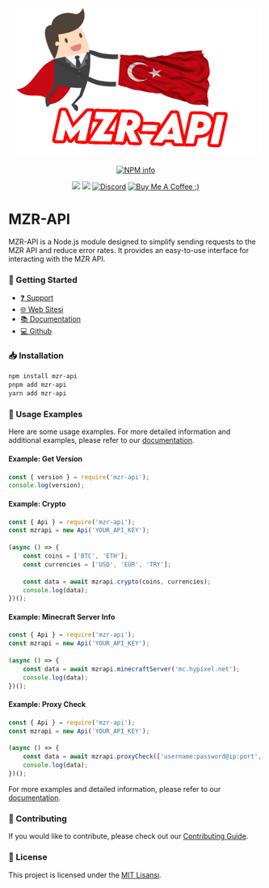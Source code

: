 <div align="center">
<p>
   <a href="#"> <img width=500 src="https://raw.githubusercontent.com/MZRCode/mzr-api/main/mzrapi-logo.png"></a>
</p>
<p>
   <a href="https://nodei.co/npm/mzr-api/"><img src="https://nodei.co/npm/mzr-api.png?downloads=true&stars=true" alt="NPM info" /></a>
</p>
<p>
    <img src="https://img.shields.io/npm/v/mzr-api?style=for-the-badge">
    <img src="https://img.shields.io/npm/l/mzr-api?style=for-the-badge">
    <a href="https://discord.gg/ktVdQYrtXF" target="_blank"> <img alt="Discord" src="https://img.shields.io/badge/Discord-%20Support%20Server-7289da?style=for-the-badge&logo=discord"></a>
    <a href="https://www.buymeacoffee.com/mzrdev" target="_blank"><img src="https://cdn.buymeacoffee.com/buttons/v2/default-yellow.png" width="120px" height="30px" alt="Buy Me A Coffee :)"></a>
 </p>
</div>

# MZR-API
MZR-API is a Node.js module designed to simplify sending requests to the MZR API and reduce error rates. It provides an easy-to-use interface for interacting with the MZR API.

### 🚀 Getting Started
- [❓ Support](https://discord.gg/ktVdQYrtXF)
- [🌐 Web Sitesi](https://www.mzrdev.xyz)
- [📚 Documentation](https://docs.mzrdev.xyz)
- [💻 Github](https://github.com/MZRCode/mzr-api)

### 📥 Installation
```bash
npm install mzr-api
pnpm add mzr-api
yarn add mzr-api
```

### 📝 Usage Examples
Here are some usage examples. For more detailed information and additional examples, please refer to our [documentation](https://docs.mzrdev.xyz).

#### Example: Get Version
```js
const { version } = require('mzr-api');
console.log(version);
```

#### Example: Crypto
```js
const { Api } = require('mzr-api');
const mzrapi = new Api('YOUR_API_KEY');

(async () => {
    const coins = ['BTC', 'ETH'];
    const currencies = ['USD', 'EUR', 'TRY']; 

    const data = await mzrapi.crypto(coins, currencies);
    console.log(data);
})();
```

#### Example: Minecraft Server Info
```js
const { Api } = require('mzr-api');
const mzrapi = new Api('YOUR_API_KEY');

(async () => {
    const data = await mzrapi.minecraftServer('mc.hypixel.net');
    console.log(data);
})();
```

#### Example: Proxy Check
```js
const { Api } = require('mzr-api');
const mzrapi = new Api('YOUR_API_KEY');

(async () => {
    const data = await mzrapi.proxyCheck(['username:password@ip:port', 'username2:password2@ip2:port2']);
    console.log(data);
})();
```

For more examples and detailed information, please refer to our [documentation](https://docs.mzrdev.xyz).

### 📢 Contributing
If you would like to contribute, please check out our [Contributing Guide](https://www.mzrdev.xyz/contributing).

### 📜 License
This project is licensed under the [MIT Lisansı](https://opensource.org/licenses/MIT).
